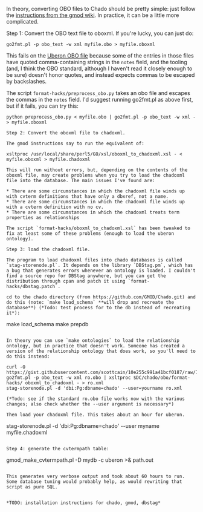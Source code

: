 In theory, converting OBO files to Chado should be pretty simple: just follow the [instructions from the gmod wiki](http://gmod.org/wiki/Load_a_custom_ontology_in_Chado). In practice, it can be a little more complicated.

Step 1: Convert the OBO text file to oboxml. If you're lucky, you can just do:
```
go2fmt.pl -p obo_text -w xml myfile.obo > myfile.oboxml
```
This fails on the [Uberon OBO file](http://ontologies.berkeleybop.org/uberon/ext.obo) because some of the entries in those files have quoted comma-containing strings in the `notes` field, and the tooling (and, I think the OBO standard, although I haven't read it closely enough to be sure) doesn't honor quotes, and instead expects commas to be escaped by backslashes.

The script `format-hacks/preprocess_obo.py` takes an obo file and escapes the commas in the `notes` field. I'd suggest running go2fmt.pl as above first, but if it fails, you can try this:
```
python preprocess_obo.py < myfile.obo | go2fmt.pl -p obo_text -w xml - > myfile.oboxml

Step 2: Convert the oboxml file to chadoxml.

The gmod instructions say to run the equivalent of:

xsltproc /usr/local/share/perl5/GO/xsl/oboxml_to_chadoxml.xsl - < myfile.oboxml > myfile.chadoxml

This will run without errors, but, depending on the contents of the oboxml file, may create problems when you try to load the chadoxml file into the database. The main issues I've found are:

* There are some circumstances in which the chadoxml file winds up with cvterm definitions that have only a dbxref, not a name.
* There are some circumstances in which the chadoxml file winds up with a cvterm definition with no cv.
* There are some circumstances in which the chadoxml treats term properties as relationships

The script `format-hacks/oboxml_to_chadoxml.xsl` has been tweaked to fix at least some of these problems (enough to load the uberon ontology).

Step 3: load the chadoxml file.

The program to load chadoxml files into chado databases is called `stag-storenode.pl`. It depends on the library `DBStag.pm`, which has a bug that generates errors whenever an ontology is loaded. I couldn't find a source repo for DBStag anywhere, but you can get the distribution through cpan and patch it using `format-hacks/dbstag.patch`.

cd to the chado directory (from https://github.com/GMOD/Chado.git) and do this (note: `make load_schema` **will drop and recreate the database**) (*Todo: test process for to the db instead of recreating it*):

```
make load_schema
make prepdb
```

In theory you can use `make ontologies` to load the relationship ontology, but in practice that doesn't work. Someone has created a version of the relationship ontology that does work, so you'll need to do this instead:

curl -O https://gist.githubusercontent.com/scottcain/10e255c991a41bcf0187/raw/7faba8c6f26766f5a686eb681f5cb2f48e49b78a/ro.obo
go2fmt.pl -p obo_text -w xml ro.obo | xsltproc $DC/chado/obo/format-hacks/ oboxml_to_chadoxml - > ro.xml
stag-storenode.pl -d 'dbi:Pg:dbname=chado' --user=yourname ro.xml

(*Todo: see if the standard ro.obo file works now with the various changes; also check whether the --user argument is necessary*)

Then load your chadoxml file. This takes about an hour for uberon.

```
stag-storenode.pl -d 'dbi:Pg:dbname=chado' --user myname myfile.chadoxml
```

Step 4: generate the cvtermpath table:

```
gmod_make_cvtermpath.pl -D mydb -c uberon >& path.out
```

This generates very verbose output and took about 60 hours to run. Some database tuning would probably help, as would rewriting that script as pure SQL.


*TODO: installation instructions for chado, gmod, dbstag*






